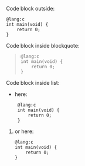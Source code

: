 Code block outside:

    @lang:c
    int main(void) {
        return 0;
    }

Code block inside blockquote:

>     @lang:c
>     int main(void) {
>         return 0;
>     }

Code block inside list:

 - here:

        @lang:c
        int main(void) {
            return 0;
        }

 1. or here:

        @lang:c
        int main(void) {
            return 0;
        }
